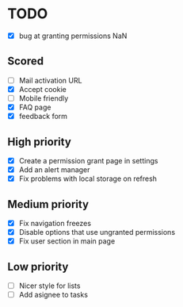 
# TODO
- [x] bug at granting permissions NaN 

## Scored
- [ ] Mail activation URL
- [x] Accept cookie
- [ ] Mobile friendly
- [x] FAQ page
- [x] feedback form

## High priority
- [x] Create a permission grant page in settings
- [x] Add an alert manager
- [x] Fix problems with local storage on refresh

## Medium priority
- [x] Fix navigation freezes
- [x] Disable options that use ungranted permissions
- [x] Fix user section in main page

## Low priority
- [ ] Nicer style for lists
- [ ] Add asignee to tasks
